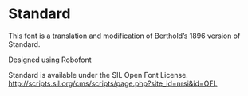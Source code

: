 # Standard

This font is a translation and modification of Berthold’s 1896 version of Standard.

Designed using Robofont

Standard is available under the SIL Open Font License.
http://scripts.sil.org/cms/scripts/page.php?site_id=nrsi&id=OFL
